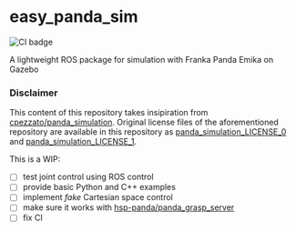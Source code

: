 # easy_panda_sim

![CI badge](https://github.com/hsp-panda/easy_panda_sim/workflows/ROS%20CI%20Workflow/badge.svg)

A lightweight ROS package for simulation with Franka Panda Emika on Gazebo

### Disclaimer

This content of this repository takes insipiration from [cpezzato/panda_simulation](https://github.com/cpezzato/panda_simulation). Original license files of the aforementioned repository are available in this repository as [panda_simulation_LICENSE_0](panda_simulation_LICENSE_0) and [panda_simulation_LICENSE_1](panda_simulation_LICENSE_1).

This is a WIP:

- [ ] test joint control using ROS control
- [ ] provide basic Python and C++ examples
- [ ] implement _fake_ Cartesian space control
- [ ] make sure it works with [hsp-panda/panda_grasp_server](https://github.com/hsp-panda/panda_grasp_server)
- [ ] fix CI
